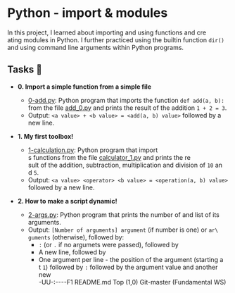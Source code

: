 # Python - import & modules

In this project, I learned about importing and using functions and cre\
ating
modules in Python. I further practiced using the builtin function
`dir()` and using command line arguments within Python programs.

## Tasks :page_with_curl:

* **0. Import a simple function from a simple file**
  * [0-add.py](./0-add.py): Python program that imports the function
  `def add(a, b):` from the file [add_0.py](./add_0.py) and prints the
  result of the addition `1 + 2 = 3`.
  * Output: `<a value> + <b value> = <add(a, b) value>` followed by a \
new line.

* **1. My first toolbox!**
  * [1-calculation.py](./1-calculation.py): Python program that import\
s functions
  from the file [calculator_1.py](./1-calculator.py) and prints the re\
sult
  of the addition, subtraction, multiplication and division of `10` an\
d `5`.
  * Output: `<a value> <operator> <b value> = <operation(a, b) value>`\
 followed by a new line.

* **2. How to make a script dynamic!**
  * [2-args.py](./2-args.py): Python program that prints the number of
  and list of its arguments.
  * Output: `[Number of arguments] argument` (if number is one) or `ar\
guments` (otherwise), followed by:
    * `:` (or `.` if no argumets were passed), followed by
    * A new line, followed by
    * One argument per line - the position of the argument (starting a\
t `1`) followed by `:` followed by the argument value and another new \
-UU-:----F1  README.md      Top (1,0)     Git-master  (Fundamental WS)

